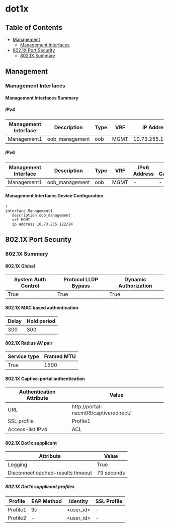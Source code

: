 # dot1x

## Table of Contents

- [Management](#management)
  - [Management Interfaces](#management-interfaces)
- [802.1X Port Security](#8021x-port-security)
  - [802.1X Summary](#8021x-summary)

## Management

### Management Interfaces

#### Management Interfaces Summary

##### IPv4

| Management Interface | Description | Type | VRF | IP Address | Gateway |
| -------------------- | ----------- | ---- | --- | ---------- | ------- |
| Management1 | oob_management | oob | MGMT | 10.73.255.122/24 | 10.73.255.2 |

##### IPv6

| Management Interface | Description | Type | VRF | IPv6 Address | IPv6 Gateway |
| -------------------- | ----------- | ---- | --- | ------------ | ------------ |
| Management1 | oob_management | oob | MGMT | - | - |

#### Management Interfaces Device Configuration

```eos
!
interface Management1
   description oob_management
   vrf MGMT
   ip address 10.73.255.122/24
```

## 802.1X Port Security

### 802.1X Summary

#### 802.1X Global

| System Auth Control | Protocol LLDP Bypass | Dynamic Authorization |
| ------------------- | -------------------- | ----------------------|
| True | True | True |

#### 802.1X MAC based authentication

| Delay | Hold period |
| ----- | ----------- |
| 300 | 300 |

#### 802.1X Radius AV pair

| Service type | Framed MTU |
| ------------ | ---------- |
| True | 1500 |

#### 802.1X Captive-portal authentication

| Authentication Attribute | Value |
| ------------------------ | ----- |
| URL | http://portal-nacm08/captiveredirect/ |
| SSL profile | Profile1 |
| Access-list IPv4 | ACL |

#### 802.1X Dot1x supplicant

| Attribute | Value |
| --------- | ----- |
| Logging | True |
| Disconnect cached-results timeout | 79 seconds |

##### 802.1X Dot1x supplicant profiles

| Profile | EAP Method | Identity | SSL Profile |
| ------- | ---------- | -------- | ----------- |
| Profile1 | tls | <user_id> | - |
| Profile2 | - | <user_id> | - |
